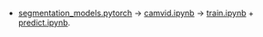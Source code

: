 - [segmentation_models.pytorch](https://github.com/qubvel/segmentation_models.pytorch/blob/master/examples/cars%20segmentation%20(camvid).ipynb) -> [camvid.ipynb](./camvid.ipynb) -> [train.ipynb](./semseg/train.ipynb) + [predict.ipynb](./semseg/predict.ipynb).